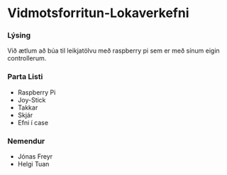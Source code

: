 # Vidmotsforritun-Lokaverkefni

### Lýsing
Við ætlum að búa til leikjatölvu með raspberry pi sem er með sínum eigin controllerum.
### Parta Listi
- Raspberry Pi
- Joy-Stick
- Takkar
- Skjár
- Efni í case
### Nemendur
- Jónas Freyr
- Helgi Tuan

